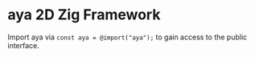 # aya 2D Zig Framework
Import aya via `const aya = @import("aya");` to gain access to the public interface.

